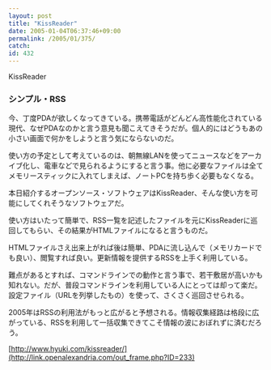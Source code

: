 ```yaml
---
layout: post
title: "KissReader"
date: 2005-01-04T06:37:46+09:00
permalink: /2005/01/375/
catch: 
id: 432
---
```

KissReader  
<!--more-->

### シンプル・RSS
  

今、丁度PDAが欲しくなってきている。携帯電話がどんどん高性能化されている現代、なぜPDAなのかと言う意見も聞こえてきそうだが。個人的にはどうもあの小さい画面で何かをしようと言う気にならないのだ。

  

使い方の予定として考えているのは、朝無線LANを使ってニュースなどをアーカイブ化し、電車などで見られるようにすると言う事。他に必要なファイルは全てメモリースティックに入れてしまえば、ノートPCを持ち歩く必要もなくなる。

  

本日紹介するオープンソース・ソフトウェアはKissReader、そんな使い方を可能にしてくれそうなソフトウェアだ。

  

使い方はいたって簡単で、RSS一覧を記述したファイルを元にKissReaderに巡回してもらい、その結果がHTMLファイルになると言うものだ。

  

HTMLファイルさえ出来上がれば後は簡単、PDAに流し込んで（メモリカードでも良い）、閲覧すれば良い。更新情報を提供するRSSを上手く利用している。

  

難点があるとすれば、コマンドラインでの動作と言う事で、若干敷居が高いかも知れない。だが、普段コマンドラインを利用している人にとっては却って楽だ。設定ファイル（URLを列挙したもの）を使って、さくさく巡回させられる。

  

2005年はRSSの利用法がもっと広がると予想される。情報収集経路は格段に広がっている、RSSを利用して一括収集できてこそ情報の波におぼれずに済むだろう。

  

[http://www.hyuki.com/kissreader/](http://link.openalexandria.com/out_frame.php?ID=233)

